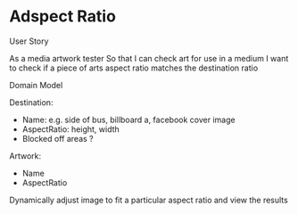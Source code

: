 Adspect Ratio
=============

User Story

As a media artwork tester
So that I can check art for use in a medium
I want to check if a piece of arts aspect ratio matches the destination ratio

Domain Model

Destination:
 - Name: e.g. side of bus, billboard a, facebook cover image
 - AspectRatio: height, width
 - Blocked off areas ?

Artwork:
 - Name
 - AspectRatio

 Dynamically adjust image to fit a particular aspect ratio and view the results


